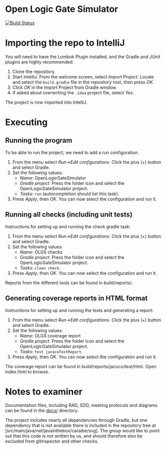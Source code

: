 Open Logic Gate Simulator
=========================

[![Build Status](https://travis-ci.com/NeonSky/OpenLogicGateSimulator.svg?token=XyHcbxehB8TtpGq4DuFW&branch=master)](https://travis-ci.com/NeonSky/OpenLogicGateSimulator)

# Importing the repo to IntelliJ

You will need to have the Lombok Plugin installed, and the Gradle and JUnit plugins are highly recommended.

1. Clone the repository.
2. Start IntelliJ. From the welcome screen, select *Import Project*. Locate and select the `build.gradle` file in the repository root, then press *OK*.
3. Click *OK* in the Import Project from Gradle window.
4. If asked about overwriting the `.idea` project file, select *Yes*.

The project is now imported into IntelliJ.

# Executing
## Running the program
To be able to run the project, we need to add a run configuration.

1. From the menu select *Run->Edit configurations*. Click the plus (+) button and select Gradle.
2. Set the following values:
   * *Name*: OpenLogicGateSimulator
   * *Gradle project*: Press the folder icon and select the OpenLogicGateSimulator project.
   * *Tasks*: `run` (autocompletion should list this task).
3. Press *Apply*, then *OK*. You can now select the configuration and run it.

## Running all checks (including unit tests)
Instructions for setting up and running the check gradle task:  

1. From the menu select *Run->Edit configurations*. Click the plus (+) button and select Gradle.
2. Set the following values:
   * *Name*: OLGS checks
   * *Gradle project*: Press the folder icon and select the OpenLogicGateSimulator project.
   * *Tasks*: `clean check`.
3. Press *Apply*, then *OK*. You can now select the configuration and run it.

Reports from the different tools can be found in build/reports/. 

## Generating coverage reports in HTML format
Instructions for setting up and running the tests and generating a report:  

1. From the menu select *Run->Edit configurations*. Click the plus (+) button and select Gradle.
2. Set the following values:
   * *Name*: OLGS coverage report
   * *Gradle project*: Press the folder icon and select the OpenLogicGateSimulator project.
   * *Tasks*: `test jacocoTestReport`.
3. Press *Apply*, then *OK*. You can now select the configuration and run it.

The coverage report can be found in build/reports/jacoco/test/html. Open index.html to browse.

# Notes to examiner

Documentation files, including RAD, SDD, meeting protocols and diagrams can be found in the [docs/](docs) directory.

The project includes nearly all dependencies through Gradle, but one dependency that is not available there is included in the repository tree at [src/main/java/net/javainthebox/caraibe/svg]. The group would like to point out that this code is not written by us, and should therefore also be excluded from gitinspector and other checks.

